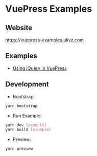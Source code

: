 # VuePress Examples

## Website

https://vuepress-examples.ulivz.com

## Examples

- [Using jQuery in VuePress](https://vuepress-examples.ulivz.com/jquery/)

## Development

- Bootstrap:

```bash
yarn bootstrap
```

- Run Example:

```bash
yarn dev [example]
yarn build [example]
```

- Preview:

```bash
yarn preview
```



